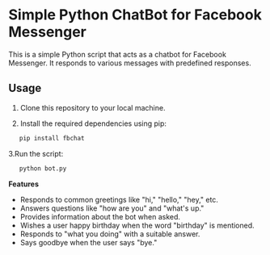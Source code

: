 # Simple Python ChatBot for Facebook Messenger

This is a simple Python script that acts as a chatbot for Facebook Messenger. It responds to various messages with predefined responses.

## Usage

1. Clone this repository to your local machine.

2. Install the required dependencies using pip:

```bash
   pip install fbchat
```
3.Run the script:
```bash
   python bot.py
```

**Features**
* Responds to common greetings like "hi," "hello," "hey," etc.
* Answers questions like "how are you" and "what's up."
* Provides information about the bot when asked.
* Wishes a user happy birthday when the word "birthday" is mentioned.
* Responds to "what you doing" with a suitable answer.
* Says goodbye when the user says "bye."
